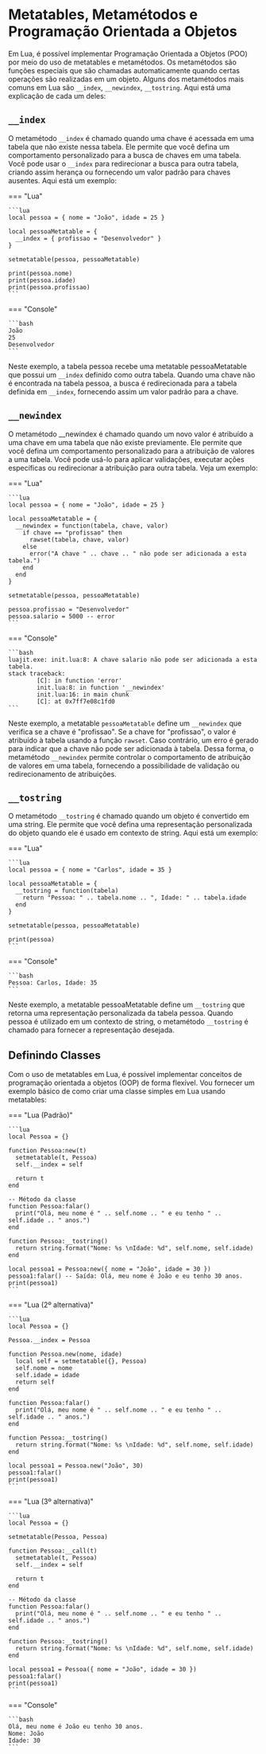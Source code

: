 # Metatables, Metamétodos e Programação Orientada a Objetos

Em Lua, é possível implementar Programação Orientada a Objetos (POO) por
meio do uso de metatables e metamétodos. Os metamétodos são funções especiais
que são chamadas automaticamente quando certas operações são realizadas em um
objeto. Alguns dos metamétodos mais comuns em Lua
são `__index`, `__newindex`, `__tostring`. Aqui está uma explicação de
cada um deles:

## `__index`

O metamétodo `__index` é chamado quando uma chave é acessada em uma tabela
que não existe nessa tabela. Ele permite que você defina um comportamento
personalizado para a busca de chaves em uma tabela. Você pode usar o `__index`
para redirecionar a busca para outra tabela, criando assim herança ou
fornecendo um valor padrão para chaves ausentes. Aqui está um exemplo:

=== "Lua"

    ```lua
    local pessoa = { nome = "João", idade = 25 }

    local pessoaMetatable = {
      __index = { profissao = "Desenvolvedor" }
    }

    setmetatable(pessoa, pessoaMetatable)

    print(pessoa.nome)
    print(pessoa.idade)
    print(pessoa.profissao)
    ```

=== "Console"

    ```bash
    João
    25
    Desenvolvedor
    ```

Neste exemplo, a tabela pessoa recebe uma metatable pessoaMetatable que
possui um `__index` definido como outra tabela. Quando uma chave não é
encontrada na tabela pessoa, a busca é redirecionada para a tabela definida
em `__index`, fornecendo assim um valor padrão para a chave.

## `__newindex`

O metamétodo \_\_newindex é chamado quando um novo valor é atribuído a uma chave
em uma tabela que não existe previamente. Ele permite que você defina um
comportamento personalizado para a atribuição de valores a uma tabela.
Você pode usá-lo para aplicar validações, executar ações específicas
ou redirecionar a atribuição para outra tabela. Veja um exemplo:

=== "Lua"

    ```lua
    local pessoa = { nome = "João", idade = 25 }

    local pessoaMetatable = {
      __newindex = function(tabela, chave, valor)
        if chave == "profissao" then
          rawset(tabela, chave, valor)
        else
          error("A chave " .. chave .. " não pode ser adicionada a esta tabela.")
        end
      end
    }

    setmetatable(pessoa, pessoaMetatable)

    pessoa.profissao = "Desenvolvedor"
    pessoa.salario = 5000 -- error
    ```

=== "Console"

    ```bash
    luajit.exe: init.lua:8: A chave salario não pode ser adicionada a esta tabela.
    stack traceback:
            [C]: in function 'error'
            init.lua:8: in function '__newindex'
            init.lua:16: in main chunk
            [C]: at 0x7ff7e08c1fd0
    ```

Neste exemplo, a metatable `pessoaMetatable` define um `__newindex` que verifica
se a chave é "profissao". Se a chave for "profissao", o valor é atribuído à
tabela usando a função `rawset`. Caso contrário, um erro é gerado para indicar
que a chave não pode ser adicionada à tabela.
Dessa forma, o metamétodo `__newindex` permite controlar o comportamento de
atribuição de valores em uma tabela, fornecendo a possibilidade de validação
ou redirecionamento de atribuições.

## `__tostring`

O metamétodo `__tostring` é chamado quando um objeto é convertido em uma string.
Ele permite que você defina uma representação personalizada do
objeto quando ele é usado em contexto de string.
Aqui está um exemplo:

=== "Lua"

    ```lua
    local pessoa = { nome = "Carlos", idade = 35 }

    local pessoaMetatable = {
      __tostring = function(tabela)
        return "Pessoa: " .. tabela.nome .. ", Idade: " .. tabela.idade
      end
    }

    setmetatable(pessoa, pessoaMetatable)

    print(pessoa)
    ```

=== "Console"

    ```bash
    Pessoa: Carlos, Idade: 35
    ```

Neste exemplo, a metatable pessoaMetatable define um `__tostring` que retorna
uma representação personalizada da tabela pessoa. Quando pessoa é
utilizado em um contexto de string, o metamétodo `__tostring` é chamado
para fornecer a representação desejada.

## Definindo Classes

Com o uso de metatables em Lua, é possível implementar conceitos de
programação orientada a objetos (OOP) de forma flexível.
Vou fornecer um exemplo básico de como criar uma classe simples em Lua
usando metatables:

=== "Lua (Padrão)"

    ```lua
    local Pessoa = {}

    function Pessoa:new(t)
      setmetatable(t, Pessoa)
      self.__index = self

      return t
    end

    -- Método da classe
    function Pessoa:falar()
      print("Olá, meu nome é " .. self.nome .. " e eu tenho " .. self.idade .. " anos.")
    end

    function Pessoa:__tostring()
      return string.format("Nome: %s \nIdade: %d", self.nome, self.idade)
    end

    local pessoa1 = Pessoa:new({ nome = "João", idade = 30 })
    pessoa1:falar() -- Saída: Olá, meu nome é João e eu tenho 30 anos.
    print(pessoa1)
    ```

=== "Lua (2º alternativa)"

    ```lua
    local Pessoa = {}

    Pessoa.__index = Pessoa

    function Pessoa.new(nome, idade)
      local self = setmetatable({}, Pessoa)
      self.nome = nome
      self.idade = idade
      return self
    end

    function Pessoa:falar()
      print("Olá, meu nome é " .. self.nome .. " e eu tenho " .. self.idade .. " anos.")
    end

    function Pessoa:__tostring()
      return string.format("Nome: %s \nIdade: %d", self.nome, self.idade)
    end

    local pessoa1 = Pessoa.new("João", 30)
    pessoa1:falar()
    print(pessoa1)
    ```

=== "Lua (3º alternativa)"

    ```lua
    local Pessoa = {}

    setmetatable(Pessoa, Pessoa)

    function Pessoa:__call(t)
      setmetatable(t, Pessoa)
      self.__index = self

      return t
    end

    -- Método da classe
    function Pessoa:falar()
      print("Olá, meu nome é " .. self.nome .. " e eu tenho " .. self.idade .. " anos.")
    end

    function Pessoa:__tostring()
      return string.format("Nome: %s \nIdade: %d", self.nome, self.idade)
    end

    local pessoa1 = Pessoa({ nome = "João", idade = 30 })
    pessoa1:falar()
    print(pessoa1)
    ```

=== "Console"

    ```bash
    Olá, meu nome é João eu tenho 30 anos.
    Nome: João
    Idade: 30
    ```
